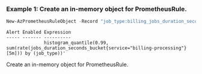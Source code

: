 ### Example 1:  Create an in-memory object for PrometheusRule.
```powershell
New-AzPrometheusRuleObject -Record "job_type:billing_jobs_duration_seconds:99p5m" -Expression 'histogram_quantile(0.99, sum(rate(jobs_duration_seconds_bucket{service="billing-processing"}[5m])) by (job_type))'
```

```output
Alert Enabled Expression
----- ------- ----------
              histogram_quantile(0.99, sum(rate(jobs_duration_seconds_bucket{service="billing-processing"}[5m])) by (job_type))'
```

Create an in-memory object for PrometheusRule.
